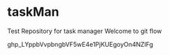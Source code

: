 # taskMan
Test Repository for task manager
Welcome to git flow

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
